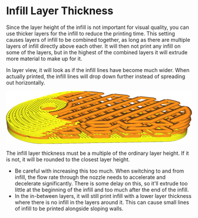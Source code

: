 Infill Layer Thickness
====
Since the layer height of the infill is not important for visual quality, you can use thicker layers for the infill to reduce the printing time. This setting causes layers of infill to be combined together, as long as there are multiple layers of infill directly above each other. It will then not print any infill on some of the layers, but in the highest of the combined layers it will extrude more material to make up for it.

In layer view, it will look as if the infill lines have become much wider. When actually printed, the infill lines will drop down further instead of spreading out horizontally.

![Infill Layer Thickness is set to three times the layer height](images/infill_sparse_thickness.png)

The infill layer thickness must be a multiple of the ordinary layer height. If it is not, it will be rounded to the closest layer height.

* Be careful with increasing this too much. When switching to and from infill, the flow rate through the nozzle needs to accelerate and decelerate significantly. There is some delay on this, so it'll extrude too little at the beginning of the infill and too much after the end of the infill.
* In the in-between layers, it will still print infill with a lower layer thickness where there is no infill in the layers around it. This can cause small lines of infill to be printed alongside sloping walls.